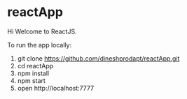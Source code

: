 # reactApp

Hi Welcome to ReactJS.

To run the app locally:

1. git clone https://github.com/dineshprodapt/reactApp.git
2. cd reactApp
3. npm install
4. npm start
5. open http://localhost:7777


